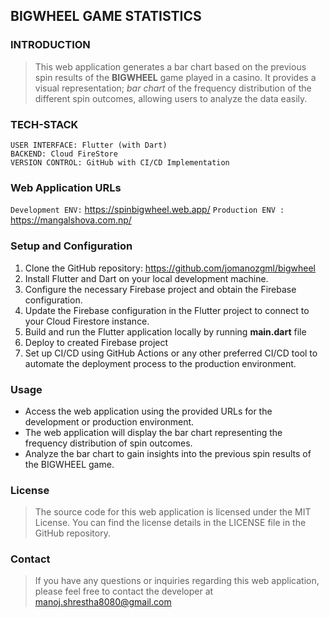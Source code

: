 ## BIGWHEEL GAME STATISTICS

### INTRODUCTION
>This web application generates a bar chart based on the previous spin results of the **BIGWHEEL** game played in a casino. It provides a visual representation; *bar chart* of the frequency distribution of the different spin outcomes, allowing users to analyze the data easily.

### TECH-STACK
```
USER INTERFACE: Flutter (with Dart)
BACKEND: Cloud FireStore
VERSION CONTROL: GitHub with CI/CD Implementation
```
### Web Application URLs
`Development ENV:` https://spinbigwheel.web.app/
`Production ENV :` https://mangalshova.com.np/

### Setup and Configuration
1. Clone the GitHub repository: https://github.com/jomanozgml/bigwheel
2. Install Flutter and Dart on your local development machine.
3. Configure the necessary Firebase project and obtain the Firebase configuration.
4. Update the Firebase configuration in the Flutter project to connect to your Cloud Firestore instance.
5. Build and run the Flutter application locally by running **main.dart** file
6. Deploy to created Firebase project
7. Set up CI/CD using GitHub Actions or any other preferred CI/CD tool to automate the deployment process to the production environment.

### Usage
- Access the web application using the provided URLs for the development or production environment.
- The web application will display the bar chart representing the frequency distribution of spin outcomes.
- Analyze the bar chart to gain insights into the previous spin results of the BIGWHEEL game.

### License
>The source code for this web application is licensed under the MIT License. You can find the license details in the LICENSE file in the GitHub repository.

### Contact
>If you have any questions or inquiries regarding this web application, please feel free to contact the developer at manoj.shrestha8080@gmail.com


